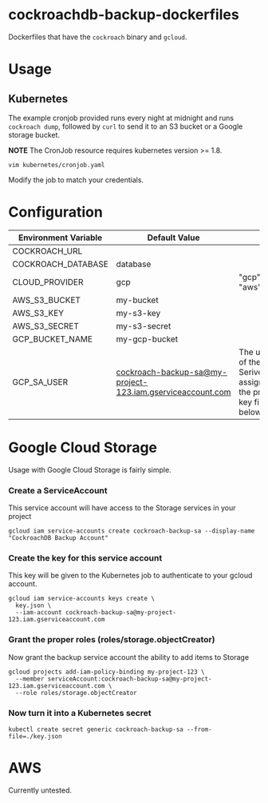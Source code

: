 # cockroachdb-backup-dockerfiles

Dockerfiles that have the `cockroach` binary and `gcloud`.

# Usage

## Kubernetes

The example cronjob provided runs every night at midnight and runs `cockroach dump`, followed by `curl` to send it to an S3 bucket or a Google storage bucket.

**NOTE** The CronJob resource requires kubernetes version >= 1.8.

```
vim kubernetes/cronjob.yaml
```

Modify the job to match your credentials.

# Configuration

| Environment Variable | Default Value  | |
|----------------------|----------------|-|
| COCKROACH_URL        |     | |
| COCKROACH_DATABASE   | database       | |
| CLOUD_PROVIDER       | gcp            | "gcp" or "aws" |
| AWS_S3_BUCKET        | my-bucket      | |
| AWS_S3_KEY           | my-s3-key      | |
| AWS_S3_SECRET        | my-s3-secret   | |
| GCP_BUCKET_NAME      | my-gcp-bucket  | |
| GCP_SA_USER          | cockroach-backup-sa@my-project-123.iam.gserviceaccount.com | The username of the SeriveAccount assigned to the provided key file (see below) |

# Google Cloud Storage

Usage with Google Cloud Storage is fairly simple.

### Create a ServiceAccount

This service account will have access to the Storage services in your project

```
gcloud iam service-accounts create cockroach-backup-sa --display-name "CockroachDB Backup Account"
```

### Create the key for this service account

This key will be given to the Kubernetes job to authenticate to your gcloud account.

```
gcloud iam service-accounts keys create \
  key.json \
  --iam-account cockroach-backup-sa@my-project-123.iam.gserviceaccount.com
```

### Grant the proper roles (roles/storage.objectCreator)

Now grant the backup service account the ability to add items to Storage

```
gcloud projects add-iam-policy-binding my-project-123 \
  --member serviceAccount:cockroach-backup-sa@my-project-123.iam.gserviceaccount.com \
  --role roles/storage.objectCreator
```

### Now turn it into a Kubernetes secret

```
kubectl create secret generic cockroach-backup-sa --from-file=./key.json
```

# AWS

Currently untested.
